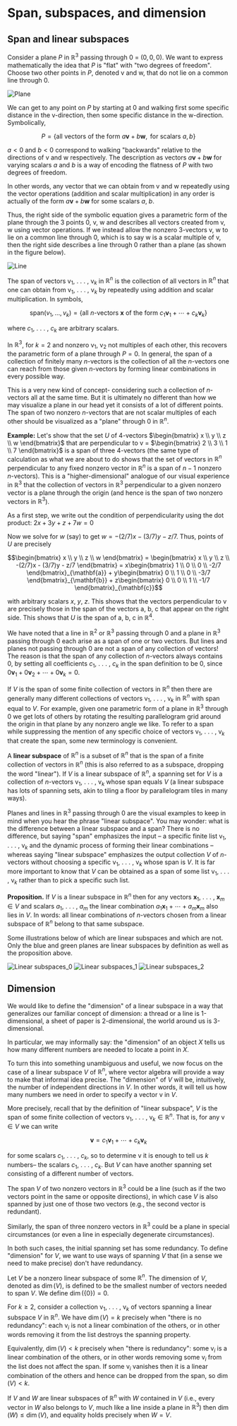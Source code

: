 # Span, subspaces, and dimension

## Span and linear subspaces

Consider a plane $P$ in $\mathbb{R}^3$ passing through 0 = $(0, 0, 0)$. We want to express mathematically the idea that $P$ is "flat" with "two degrees of freedom". Choose two other points in $P$, denoted v and w, that do not lie on a common line through 0.

![Plane](point_p.png)

We can get to any point on $P$ by starting at 0 and walking first some specific distance in the v-direction, then some specific distance in the w-direction. Symbolically,

$$P = \{\text{all vectors of the form } a\mathbf{v} + b\mathbf{w}, \text{ for scalars } a, b\}$$

$a < 0$ and $b < 0$ correspond to walking "backwards" relative to the directions of v and w respectively. The description as vectors $a\mathbf{v} + b\mathbf{w}$ for varying scalars $a$ and $b$ is a way of encoding the flatness of $P$ with two degrees of freedom.

In other words, any vector that we can obtain from v and w repeatedly using the vector operations (addition and scalar multiplication) in any order is actually of the form $a\mathbf{v} + b\mathbf{w}$ for some scalars $a$, $b$.

Thus, the right side of the symbolic equation gives a parametric form of the plane through the 3 points 0, v, w and describes all vectors created from v, w using vector operations. If we instead allow the nonzero 3-vectors v, w to lie on a common line through 0, which is to say w is a scalar multiple of v, then the right side describes a line through 0 rather than a plane (as shown in the figure below).

![Line](line_p.png)

The span of vectors v$_1$, . . . , v$_k$ in $\mathbb{R}^n$ is the collection of all vectors in $\mathbb{R}^n$ that one can obtain from v$_1$, . . . , v$_k$ by repeatedly using addition and scalar multiplication. In symbols,

$$\text{span}(v_1, \ldots, v_k) = \{\text{all } n\text{-vectors } \mathbf{x} \text{ of the form } c_1\mathbf{v}_1 + \cdots + c_k\mathbf{v}_k\}$$

where $c_1$, . . . , $c_k$ are arbitrary scalars.

In $\mathbb{R}^3$, for $k = 2$ and nonzero v$_1$, v$_2$ not multiples of each other, this recovers the parametric form of a plane through $P = 0$. In general, the span of a collection of finitely many $n$-vectors is the collection of all the $n$-vectors one can reach from those given $n$-vectors by forming linear combinations in every possible way.

This is a very new kind of concept- considering such a collection of $n$-vectors all at the same time. But it is ultimately no different than how we may visualize a plane in our head yet it consists of a lot of different points. The span of two nonzero $n$-vectors that are not scalar multiples of each other should be visualized as a "plane" through 0 in $\mathbb{R}^n$.

**Example:** Let's show that the set $U$ of 4-vectors $\begin{bmatrix} x \\ y \\ z \\ w \end{bmatrix}$ that are perpendicular to v = $\begin{bmatrix} 2 \\ 3 \\ 1 \\ 7 \end{bmatrix}$ is a span of three 4-vectors (the same type of calculation as what we are about to do shows that the set of vectors in $\mathbb{R}^n$ perpendicular to any fixed nonzero vector in $\mathbb{R}^n$ is a span of $n-1$ nonzero $n$-vectors). This is a "higher-dimensional" analogue of our visual experience in $\mathbb{R}^3$ that the collection of vectors in $\mathbb{R}^3$ perpendicular to a given nonzero vector is a plane through the origin (and hence is the span of two nonzero vectors in $\mathbb{R}^3$).

As a first step, we write out the condition of perpendicularity using the dot product:
$2x + 3y + z + 7w = 0$

Now we solve for $w$ (say) to get $w = -(2/7)x - (3/7)y - z/7$. Thus, points of $U$ are precisely

$$\begin{bmatrix} x \\ y \\ z \\ w \end{bmatrix} = \begin{bmatrix} x \\ y \\ z \\ -(2/7)x - (3/7)y - z/7 \end{bmatrix} = x\begin{bmatrix} 1 \\ 0 \\ 0 \\ -2/7 \end{bmatrix}_{\mathbf{a}} + y\begin{bmatrix} 0 \\ 1 \\ 0 \\ -3/7 \end{bmatrix}_{\mathbf{b}} + z\begin{bmatrix} 0 \\ 0 \\ 1 \\ -1/7 \end{bmatrix}_{\mathbf{c}}$$

with arbitrary scalars $x$, $y$, $z$. This shows that the vectors perpendicular to v are precisely those in the span of the vectors a, b, c that appear on the right side. This shows that $U$ is the span of a, b, c in $\mathbb{R}^4$.

We have noted that a line in $\mathbb{R}^2$ or $\mathbb{R}^3$ passing through 0 and a plane in $\mathbb{R}^3$ passing through 0 each arise as a span of one or two vectors. But lines and planes not passing through 0 are not a span of any collection of vectors! The reason is that the span of any collection of $n$-vectors always contains 0, by setting all coefficients $c_1$, . . . , $c_k$ in the span definition to be 0, since $0\mathbf{v}_1 + 0\mathbf{v}_2 + \cdots + 0\mathbf{v}_k = 0$.

If $V$ is the span of some finite collection of vectors in $\mathbb{R}^n$ then there are generally many different collections of vectors v$_1$, . . . , v$_k$ in $\mathbb{R}^n$ with span equal to $V$. For example, given one parametric form of a plane in $\mathbb{R}^3$ through 0 we get lots of others by rotating the resulting parallelogram grid around the origin in that plane by any nonzero angle we like. To refer to a span while suppressing the mention of any specific choice of vectors v$_1$, . . . , v$_k$ that create the span, some new terminology is convenient.

A **linear subspace** of $\mathbb{R}^n$ is a subset of $\mathbb{R}^n$ that is the span of a finite collection of vectors in $\mathbb{R}^n$ (this is also referred to as a subspace, dropping the word "linear"). If $V$ is a linear subspace of $\mathbb{R}^n$, a spanning set for $V$ is a collection of $n$-vectors v$_1$, . . . , v$_k$ whose span equals $V$ (a linear subspace has lots of spanning sets, akin to tiling a floor by parallelogram tiles in many ways).

Planes and lines in $\mathbb{R}^3$ passing through 0 are the visual examples to keep in mind when you hear the phrase "linear subspace". You may wonder: what is the difference between a linear subspace and a span? There is no difference, but saying "span" emphasizes the input – a specific finite list v$_1$, . . . , v$_k$ and the dynamic process of forming their linear combinations – whereas saying "linear subspace" emphasizes the output collection $V$ of $n$-vectors without choosing a specific v$_1$, . . . , v$_k$ whose span is $V$. It is far more important to know that $V$ can be obtained as a span of some list v$_1$, . . . , v$_k$ rather than to pick a specific such list.

**Proposition.** If $V$ is a linear subspace in $\mathbb{R}^n$ then for any vectors $\mathbf{x}_1$, . . . , $\mathbf{x}_m \in V$ and scalars $a_1$, . . . , $a_m$ the linear combination $a_1\mathbf{x}_1 + \cdots + a_m\mathbf{x}_m$ also lies in $V$. In words: all linear combinations of $n$-vectors chosen from a linear subspace of $\mathbb{R}^n$ belong to that same subspace.

Some illustrations below of which are linear subspaces and which are not. Only the blue and green planes are linear subspaces by definition as well as the proposition above.

![Linear subspaces_0](ill_0.png)
![Linear subspaces_1](ill_1.png)
![Linear subspaces_2](ill_2.png)

## Dimension

We would like to define the "dimension" of a linear subspace in a way that generalizes our familiar concept of dimension: a thread or a line is 1-dimensional, a sheet of paper is 2-dimensional, the world around us is 3-dimensional.

In particular, we may informally say: the "dimension" of an object $X$ tells us how many different numbers are needed to locate a point in $X$.

To turn this into something unambiguous and useful, we now focus on the case of a linear subspace $V$ of $\mathbb{R}^n$, where vector algebra will provide a way to make that informal idea precise. The "dimension" of $V$ will be, intuitively, the number of independent directions in $V$. In other words, it will tell us how many numbers we need in order to specify a vector v in $V$.

More precisely, recall that by the definition of "linear subspace", $V$ is the span of some finite collection of vectors v$_1$, . . . , v$_k \in \mathbb{R}^n$. That is, for any v $\in V$ we can write

$$\mathbf{v} = c_1\mathbf{v}_1 + \cdots + c_k\mathbf{v}_k$$

for some scalars $c_1$, . . . , $c_k$, so to determine v it is enough to tell us $k$ numbers– the scalars $c_1$, . . . , $c_k$. But $V$ can have another spanning set consisting of a different number of vectors.

The span $V$ of two nonzero vectors in $\mathbb{R}^3$ could be a line (such as if the two vectors point in the same or opposite directions), in which case $V$ is also spanned by just one of those two vectors (e.g., the second vector is redundant).

Similarly, the span of three nonzero vectors in $\mathbb{R}^3$ could be a plane in special circumstances (or even a line in especially degenerate circumstances).

In both such cases, the initial spanning set has some redundancy. To define "dimension" for $V$, we want to use ways of spanning $V$ that (in a sense we need to make precise) don't have redundancy.

Let $V$ be a nonzero linear subspace of some $\mathbb{R}^n$. The dimension of $V$, denoted as $\dim(V)$, is defined to be the smallest number of vectors needed to span $V$. We define $\dim(\{0\}) = 0$.

For $k \geq 2$, consider a collection v$_1$, . . . , v$_k$ of vectors spanning a linear subspace $V$ in $\mathbb{R}^n$. We have $\dim(V) = k$ precisely when "there is no redundancy": each v$_i$ is not a linear combination of the others, or in other words removing it from the list destroys the spanning property.

Equivalently, $\dim(V) < k$ precisely when "there is redundancy": some v$_i$ is a linear combination of the others, or in other words removing some v$_i$ from the list does not affect the span. If some v$_i$ vanishes then it is a linear combination of the others and hence can be dropped from the span, so $\dim(V) < k$.

If $V$ and $W$ are linear subspaces of $\mathbb{R}^n$ with $W$ contained in $V$ (i.e., every vector in $W$ also belongs to $V$, much like a line inside a plane in $\mathbb{R}^3$) then $\dim(W) \leq \dim(V)$, and equality holds precisely when $W = V$.